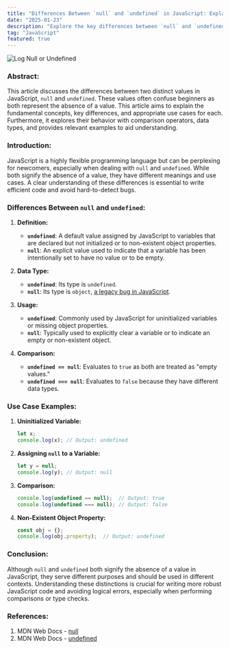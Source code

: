 ```yaml
---
title: "Differences Between `null` and `undefined` in JavaScript: Explanation and Use Cases"
date: "2025-01-23"
description: "Explore the key differences between `null` and `undefined` in JavaScript, including their definitions, use cases, and best practices for when and how to use each. Gain a deeper understanding of these fundamental concepts to write cleaner, more effective code."
tag: "JavaScript"
featured: true
---
```


<img src="/images/blog/differences-between-null-and-undefined-in-javascript-explanation-and-use-cases.jpg" alt="Log Null or Undefined" style="margin: auto;" />

### **Abstract:**  
This article discusses the differences between two distinct values in JavaScript, `null` and `undefined`. These values often confuse beginners as both represent the absence of a value. This article aims to explain the fundamental concepts, key differences, and appropriate use cases for each. Furthermore, it explores their behavior with comparison operators, data types, and provides relevant examples to aid understanding.

### **Introduction:**  
JavaScript is a highly flexible programming language but can be perplexing for newcomers, especially when dealing with `null` and `undefined`. While both signify the absence of a value, they have different meanings and use cases. A clear understanding of these differences is essential to write efficient code and avoid hard-to-detect bugs.

### **Differences Between `null` and `undefined`:**

1. **Definition:**  
   - **`undefined`**: A default value assigned by JavaScript to variables that are declared but not initialized or to non-existent object properties.  
   - **`null`**: An explicit value used to indicate that a variable has been intentionally set to have no value or to be empty.

2. **Data Type:**  
   - **`undefined`**: Its type is `undefined`.  
   - **`null`**: Its type is `object`, [a legacy bug in JavaScript](https://2ality.com/2013/10/typeof-null.html).

3. **Usage:**  
   - **`undefined`**: Commonly used by JavaScript for uninitialized variables or missing object properties.  
   - **`null`**: Typically used to explicitly clear a variable or to indicate an empty or non-existent object.

4. **Comparison:**  
   - **`undefined == null`**: Evaluates to `true` as both are treated as "empty values."  
   - **`undefined === null`**: Evaluates to `false` because they have different data types.

### **Use Case Examples:**

1. **Uninitialized Variable:**
   ```javascript
   let x;
   console.log(x); // Output: undefined
   ```

2. **Assigning `null` to a Variable:**
   ```javascript
   let y = null;
   console.log(y); // Output: null
   ```

3. **Comparison:**
   ```javascript
   console.log(undefined == null);  // Output: true
   console.log(undefined === null); // Output: false
   ```

4. **Non-Existent Object Property:**
   ```javascript
   const obj = {};
   console.log(obj.property);  // Output: undefined
   ```

### **Conclusion:**  
Although `null` and `undefined` both signify the absence of a value in JavaScript, they serve different purposes and should be used in different contexts. Understanding these distinctions is crucial for writing more robust JavaScript code and avoiding logical errors, especially when performing comparisons or type checks.

### **References:**  
1. MDN Web Docs - [null](https://developer.mozilla.org/en-US/docs/Web/JavaScript/Reference/Global_Objects/null)  
2. MDN Web Docs - [undefined](https://developer.mozilla.org/en-US/docs/Web/JavaScript/Reference/Global_Objects/undefined)  